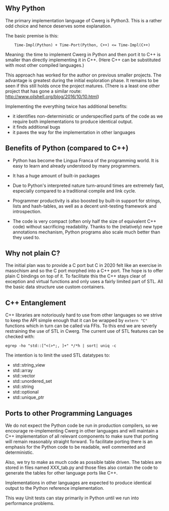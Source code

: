 ## Why Python

The primary implementation language of Cwerg is Python3.
This is a rather odd choice and hence deserves some explanation.

The basic premise is this:
```
    Time-Impl(Python) + Time-Port(Python, C++) <= Time-Impl(C++) 
 ```

Meaning: the time to implement Cwerg in Python and then port it to C++ is
smaller than directly implementing it in C++.
(Here C++ can be substituted with most other compiled languages.)

This approach has worked for the author on previous smaller projects.
The advantage is greatest during the initial exploration phase. It 
remains to be seen if this still holds once the project matures.
(There is a least one other project that has gone a similar route:
http://www.oilshell.org/blog/2016/10/10.html)

Implementing the everything twice has additional benefits:

* it identifies non-deterministic or underspecified parts of the code as
  we require both implementations to produce identical output.
* it finds additional bugs 
* it paves the way for the implementation in other languages 

## Benefits of Python (compared to C++)

* Python has become the Lingua Franca of the programming world.
  It is easy to learn and already understood by many programmers. 

* It has a huge amount of built-in packages

* Due to Python's interpreted nature turn-around times are extremely fast,
  especially compared to a traditional compile and link cycle.
 
* Programmer productivity is also boosted by built-in support 
  for strings, lists and hash-tables, as well as a decent unit-testing 
  framework and introspection.
 
* The code is very compact (often only half the size of equivalent C++ code)
  without sacrificing readability. Thanks to the (relatively) new type
  annotations mechanism, Python programs also scale much better than they
  used to.

## Why not plain C?

The initial plan was to provide a C port but C in 2020 felt like an exercise in masochism
and so the C port morphed into a C++ port.
The hope is to offer plain C bindings on top of it. To facilitate this the C++ stays clear
of exception and virtual functions and only uses a fairly limited part of STL.
All the basic data structure use custom containers. 


## C++ Entanglement

C++ libraries are notoriously hard to use from other languages so we strive to keep the API
simple enough that it can be wrapped by `extern "C"` functions which in turn can be called via FFIs. To this end we are severly restraining the use of STL in Cwerg.
The current use of STL features can be checked with:

```
egrep -ho "std::[^<(>*;, ]+" */*h | sort| uniq -c 
```

The intention is to limit the used STL datatypes to:
* std::string_view
* std::array
* std::vector
* std::unordered_set
* std::string
* std::optional
* std::unique_ptr

## Ports to other Programming Languages

We do not expect the Python code be run in production compilers, so
we encourage re-implementing Cwerg in other languages and will 
maintain a C++ implementation of all relevant components
to make sure that porting will remain reasonably straight forward.
To facilitate porting there is an emphasis for the Python code to be 
readable, well commented and deterministic.

Also, we try to make as much code as possible table driven.
The tables are stored in files named XXX_tab.py and those files
also contain the code to generate the tables for other language ports
like C++.

Implementations in other languages are expected to produce
identical output to the Python reference implementation.

This way Unit tests can stay primarily in Python
until we run into performance problems.



